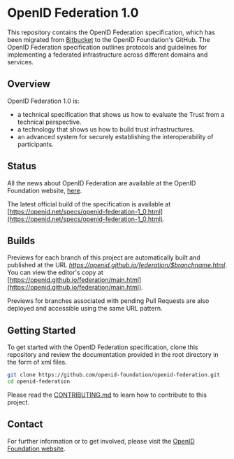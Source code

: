 # OpenID Federation 1.0

This repository contains the OpenID Federation specification, which has been migrated from [Bitbucket](https://bitbucket.org/openid/connect/src/master/) to the OpenID Foundation's GitHub.
The OpenID Federation specification outlines protocols and guidelines for implementing a federated infrastructure across different domains and services.

## Overview

OpenID Federation 1.0 is:

- a technical specification that shows us how to evaluate the Trust from a technical perspective.
- a technology that shows us how to build trust infrastructures.
- an advanced system for securely establishing the interoperability of participants.

## Status

All the news about OpenID Federation are available at the OpenID Foundation website, [here](https://openid.net/tag/federation/).

The latest official build of the specification is available at [https://openid.net/specs/openid-federation-1_0.html](https://openid.net/specs/openid-federation-1_0.html).
## Builds

Previews for each branch of this project are automatically built and published at the URL *https://openid.github.io/federation/$branchname.html*.
You can view the editor's copy at [https://openid.github.io/federation/main.html](https://openid.github.io/federation/main.html).

Previews for branches associated with pending Pull Requests are also deployed and accessible using the same URL pattern.

## Getting Started
To get started with the OpenID Federation specification, clone this repository and review the documentation provided in the root directory in the form of xml files.

````bash
git clone https://github.com/openid-foundation/openid-federation.git
cd openid-federation
````
Please read the [CONTRIBUTING.md](CONTRIBUTING.md) to learn how to contribute to this project.

## Contact
For further information or to get involved, please visit the [OpenID Foundation website](https://openid.net/wg/connect/).
